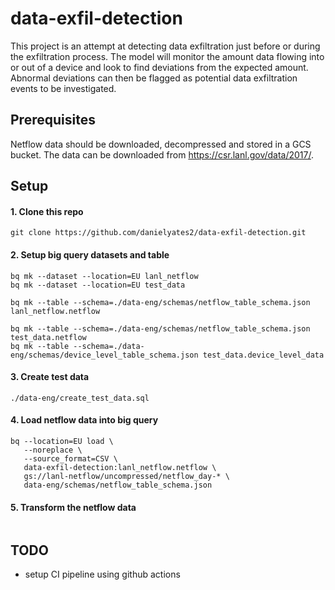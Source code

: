 # data-exfil-detection

This project is an attempt at detecting data exfiltration just before or during the exfiltration process. The model will monitor the amount data flowing into or out of a device and look to find deviations from the expected amount. Abnormal deviations can then be flagged as potential data exfiltration events to be investigated.

## Prerequisites

Netflow data should be downloaded, decompressed and stored in a GCS bucket. The data can be downloaded from https://csr.lanl.gov/data/2017/.

## Setup

#### 1. Clone this repo
```
git clone https://github.com/danielyates2/data-exfil-detection.git
```

#### 2. Setup big query datasets and table
```
bq mk --dataset --location=EU lanl_netflow
bq mk --dataset --location=EU test_data

bq mk --table --schema=./data-eng/schemas/netflow_table_schema.json lanl_netflow.netflow

bq mk --table --schema=./data-eng/schemas/netflow_table_schema.json test_data.netflow
bq mk --table --schema=./data-eng/schemas/device_level_table_schema.json test_data.device_level_data
```

#### 3. Create test data
```
./data-eng/create_test_data.sql
```

#### 4. Load netflow data into big query
```
bq --location=EU load \
   --noreplace \
   --source_format=CSV \
   data-exfil-detection:lanl_netflow.netflow \
   gs://lanl-netflow/uncompressed/netflow_day-* \
   data-eng/schemas/netflow_table_schema.json
```

#### 5. Transform the netflow data
```

```

## TODO
* setup CI pipeline using github actions
